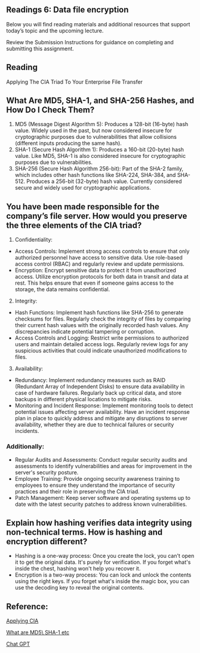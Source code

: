 ## Readings 6: Data file encryption

Below you will find reading materials and additional resources that support today’s topic and the upcoming lecture.

Review the Submission Instructions for guidance on completing and submitting this assignment.

## Reading

Applying The CIA Triad To Your Enterprise File Transfer

## What Are MD5, SHA-1, and SHA-256 Hashes, and How Do I Check Them?

1. MD5 (Message Digest Algorithm 5):
Produces a 128-bit (16-byte) hash value.
Widely used in the past, but now considered insecure for cryptographic purposes due to vulnerabilities that allow collisions (different inputs producing the same hash).
2. SHA-1 (Secure Hash Algorithm 1):
Produces a 160-bit (20-byte) hash value.
Like MD5, SHA-1 is also considered insecure for cryptographic purposes due to vulnerabilities.
3. SHA-256 (Secure Hash Algorithm 256-bit):
Part of the SHA-2 family, which includes other hash functions like SHA-224, SHA-384, and SHA-512.
Produces a 256-bit (32-byte) hash value.
Currently considered secure and widely used for cryptographic applications.


## You have been made responsible for the company’s file server. How would you preserve the three elements of the CIA triad?

1) Confidentiality:
- Access Controls: Implement strong access controls to ensure that only authorized personnel have access to sensitive data. Use role-based access control (RBAC) and regularly review and update permissions.
- Encryption: Encrypt sensitive data to protect it from unauthorized access. Utilize encryption protocols for both data in transit and data at rest. This helps ensure that even if someone gains access to the storage, the data remains confidential.
2) Integrity:
- Hash Functions: Implement hash functions like SHA-256 to generate checksums for files. Regularly check the integrity of files by comparing their current hash values with the originally recorded hash values. Any discrepancies indicate potential tampering or corruption.
- Access Controls and Logging: Restrict write permissions to authorized users and maintain detailed access logs. Regularly review logs for any suspicious activities that could indicate unauthorized modifications to files.
3) Availability:
- Redundancy: Implement redundancy measures such as RAID (Redundant Array of Independent Disks) to ensure data availability in case of hardware failures. Regularly back up critical data, and store backups in different physical locations to mitigate risks.
- Monitoring and Incident Response: Implement monitoring tools to detect potential issues affecting server availability. Have an incident response plan in place to quickly address and mitigate any disruptions to server availability, whether they are due to technical failures or security incidents.
### Additionally:
- Regular Audits and Assessments: Conduct regular security audits and assessments to identify vulnerabilities and areas for improvement in the server's security posture.
- Employee Training: Provide ongoing security awareness training to employees to ensure they understand the importance of security practices and their role in preserving the CIA triad.
- Patch Management: Keep server software and operating systems up to date with the latest security patches to address known vulnerabilities.




## Explain how hashing verifies data integrity using non-technical terms. How is hashing and encryption different?

- Hashing is a one-way process:
Once you create the lock, you can't open it to get the original data. It's purely for verification.
If you forget what's inside the chest, hashing won't help you recover it.
- Encryption is a two-way process:
You can lock and unlock the contents using the right keys.
If you forget what's inside the magic box, you can use the decoding key to reveal the original contents.

## Reference: 

[Applying CIA](https://www.jscape.com/blog/implementing-the-cia-triad-when-transferring-files-through-the-internet) 

[What are MD5\ SHA-1 etc](https://www.howtogeek.com/67241/htg-explains-what-are-md5-sha-1-hashes-and-how-do-i-check-them/) 

[Chat GPT](https://chat.openai.com/share/1fa7c34c-709e-45f9-834e-abd8583d9951) 


